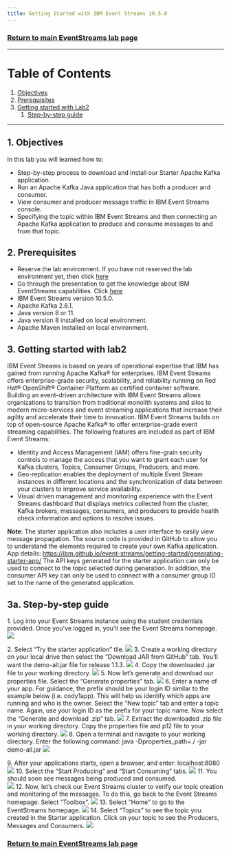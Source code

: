 ```yaml
---
title: Getting Started with IBM Event Streams 10.5.0
---
```


### [Return to main EventStreams lab page](../event-streams)

---

# Table of Contents
1. [Objectives](#objectives)
2. [Prerequisites](#prerequisites)
3. [Getting started with Lab2](#deploy)
    1. [Step-by-step guide ](#instruction)

---

## 1. Objectives <a name="objectives"></a>

In this lab you will learned how to:

- Step-by-step process to download and install our Starter Apache Kafka application.
- Run an Apache Kafka Java application that has both a producer and consumer.
- View consumer and producer message traffic in IBM Event Streams console.
- Specifying the topic within IBM Event Streams and then connecting an Apache Kafka application to produce and consume messages to and from that topic.


## 2. Prerequisites <a name="prerequisites"></a>

- Reserve the lab environment. If you have not reserved the lab environment yet, then click [here](https://techzone.ibm.com/collection/jam-in-a-box-for-the-integration-automation-cp4i/environments)
- Go through the presentation to get the knowledge about IBM EventStreams capabilities. Click [here](https://ibm.box.com/s/326ddepzvqxu96fuw3m151vadjpyqcym)
- IBM Event Streams version 10.5.0.  
- Apache Kafka 2.8.1.
- Java version 8 or 11. 
- Java version 8 installed on local environment.  
- Apache Maven Installed on local environment.  



## 3. Getting started with lab2 <a name="deploy"></a>

IBM Event Streams is based on years of operational expertise that IBM has gained from running Apache Kafka® for enterprises. IBM Event Streams offers enterprise-grade security, scalability, and reliability running on Red Hat® OpenShift® Container Platform as certified container software. Building an event-driven architecture with IBM Event Streams allows organizations to transition from traditional monolith systems and silos to modern micro-services and event streaming applications that increase their agility and accelerate their time to innovation.
IBM Event Streams builds on top of open-source Apache Kafka® to offer enterprise-grade event streaming capabilities. The following features are included as part of IBM Event Streams:  
- Identity and Access Management (IAM) offers fine-grain security controls to manage the access that you want to grant each user for Kafka clusters, Topics, Consumer Groups, Producers, and more.
- Geo-replication enables the deployment of multiple Event Stream instances in different locations and the synchronization of data between your clusters to improve service availability.
- Visual driven management and monitoring experience with the Event Streams dashboard that displays metrics collected from the cluster, Kafka brokers, messages, consumers, and producers to provide health check information and options to resolve issues.

**Note**: The starter application also includes a user interface to easily view message propagation. The source code is provided in GitHub to allow you to understand the elements required to create your own Kafka application.
App details: https://ibm.github.io/event-streams/getting-started/generating-starter-app/
The API keys generated for the starter application can only be used to connect to the topic selected during generation. In addition, the consumer API key can only be used to connect with a consumer group ID set to the name of the generated application.

## 3a. Step-by-step guide <a name="instruction"></a>

1\. Log into your Event Streams instance using the student credentials provided. Once you've logged in, you'll see the Event Streams homepage.  
   ![](images/es-eem1.png) 
   
2\. Select “Try the starter application” tile.
    ![](images/es-eem1a.png)
3\. Create a working directory on your local drive then select the “Download JAR from GitHub” tab. You’ll want the demo-all.jar file for release 1.1.3.
   ![](images/es-eem2.png)
4\. Copy the downloaded .jar file to your working directory.
   ![](images/es-eem2a.png)
5\.	Now let’s generate and download our properties file. Select the “Generate properties” tab. 
    ![](images/es-eem3.png)
6\.	Enter a name of your app. For guidance, the prefix should be your login ID similar to the example below (i.e. cody1app). This will help us identify which apps are running and who is the owner. Select the “New topic” tab and enter a topic name. Again, use your login ID as the prefix for your topic name. Now select the “Generate and download .zip” tab.
    ![](images/es-eem4.png)
7\.	Extract the downloaded .zip file in your working directory. Copy the properties file and p12 file to your working directory. 
    ![](images/es-eem5.png)
8\.	Open a terminal and navigate to your working directory. Enter the following command:
java -Dproperties_path=./ -jar demo-all.jar
    ![](images/es-eem6.png)
         	
9\.	After your applications starts, open a browser, and enter:
localhost:8080 
    ![](images/es-eem7.png)
10\.	Select the “Start Producing” and “Start Consuming” tabs. 
    ![](images/es-eem8.png)
11\.	You should soon see messages being produced and consumed.  
    ![](images/es-eem9.png)
12\.	Now, let’s check our Event Streams cluster to verify our topic creation and monitoring of the messages. To do this, go back to the Event Streams homepage. Select “Toolbox”.
    ![](images/es-eem10.png)
13\.	Select “Home” to go to the EventStreams homepage.
    ![](images/es-eem11.png)
14\.	Select “Topics” to see the topic you created in the Starter application. Click on your topic to see the Producers, Messages and Consumers.
    ![](images/es-eem12.png)

### [Return to main EventStreams lab page](../event-streams)

